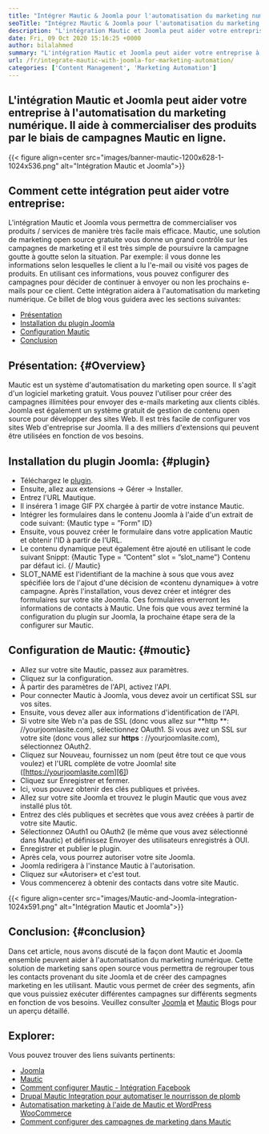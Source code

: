 ```yaml
---
title: "Intégrer Mautic & Joomla pour l'automatisation du marketing numérique '" 
seoTitle: "Intégrez Mautic & Joomla pour l'automatisation du marketing numérique" 
description: "L'intégration Mautic et Joomla peut aider votre entreprise à l'automatisation du marketing numérique. Il aide à commercialiser des produits par le biais de campagnes Mautic." 
date: Fri, 09 Oct 2020 15:16:25 +0000
author: bilalahmed
summary: "L'intégration Mautic et Joomla peut aider votre entreprise à l'automatisation du marketing numérique. Il aide à commercialiser des produits par le biais de campagnes Mautic en ligne." 
url: /fr/integrate-mautic-with-joomla-for-marketing-automation/
categories: ['Content Management', 'Marketing Automation']
---
```


## L'intégration Mautic et Joomla peut aider votre entreprise à l'automatisation du marketing numérique. Il aide à commercialiser des produits par le biais de campagnes Mautic en ligne.

{{< figure align=center src="images/banner-mautic-1200x628-1-1024x536.png" alt="Intégration Mautic et Joomla">}}


## Comment cette intégration peut aider votre entreprise:
L'intégration Mautic et Joomla vous permettra de commercialiser vos produits / services de manière très facile mais efficace. Mautic, une solution de marketing open source gratuite vous donne un grand contrôle sur les campagnes de marketing et il est très simple de poursuivre la campagne goutte à goutte selon la situation. Par exemple: il vous donne les informations selon lesquelles le client a lu l'e-mail ou visité vos pages de produits. En utilisant ces informations, vous pouvez configurer des campagnes pour décider de continuer à envoyer ou non les prochains e-mails pour ce client. Cette intégration aidera à l'automatisation du marketing numérique. Ce billet de blog vous guidera avec les sections suivantes:
  * [Présentation][1]
  * [Installation du plugin Joomla][2]
  * [Configuration Mautic][3]
  * [Conclusion][4]

## Présentation:   {#Overview}
Mautic est un système d'automatisation du marketing open source. Il s'agit d'un logiciel marketing gratuit. Vous pouvez l'utiliser pour créer des campagnes illimitées pour envoyer des e-mails marketing aux clients ciblés.
Joomla est également un système gratuit de gestion de contenu open source pour développer des sites Web. Il est très facile de configurer vos sites Web d'entreprise sur Joomla. Il a des milliers d'extensions qui peuvent être utilisées en fonction de vos besoins.

## Installation du plugin Joomla:   {#plugin}
  * Téléchargez le [plugin][5].
  * Ensuite, allez aux extensions -> Gérer -> Installer.
  * Entrez l'URL Mautique.
  * Il insérera 1 image GIF PX chargée à partir de votre instance Mautic.
  * Intégrer les formulaires dans le contenu Joomla à l'aide d'un extrait de code suivant: {Mautic type = ”Form” ID}
  * Ensuite, vous pouvez créer le formulaire dans votre application Mautic et obtenir l'ID à partir de l'URL.
  * Le contenu dynamique peut également être ajouté en utilisant le code suivant Snippt: {Mautic Type = ”Content” slot = ”slot_name”} Contenu par défaut ici. {/ Mautic}
  * SLOT_NAME est l'identifiant de la machine à sous que vous avez spécifiée lors de l'ajout d'une décision de «contenu dynamique» à votre campagne.
Après l'installation, vous devez créer et intégrer des formulaires sur votre site Joomla. Ces formulaires enverront les informations de contacts à Mautic. Une fois que vous avez terminé la configuration du plugin sur Joomla, la prochaine étape sera de la configurer sur Mautic.

## Configuration de Mautic:   {#moutic}
  * Allez sur votre site Mautic, passez aux paramètres.
  * Cliquez sur la configuration.
  * À partir des paramètres de l'API, activez l'API.
  * Pour connecter Mautic à Joomla, vous devez avoir un certificat SSL sur vos sites.
  * Ensuite, vous devez aller aux informations d'identification de l'API.
  * Si votre site Web n'a pas de SSL (donc vous allez sur **http **: //yourjoomlasite.com), sélectionnez OAuth1. Si vous avez un SSL sur votre site (donc vous allez sur  **https**  : //yourjoomlasite.com), sélectionnez OAuth2.
  * Cliquez sur Nouveau, fournissez un nom (peut être tout ce que vous voulez) et l'URL complète de votre Joomla! site ([https://yourjoomlasite.com][6])
  * Cliquez sur Enregistrer et fermer.
  * Ici, vous pouvez obtenir des clés publiques et privées.
  * Allez sur votre site Joomla et trouvez le plugin Mautic que vous avez installé plus tôt.
  * Entrez des clés publiques et secrètes que vous avez créées à partir de votre site Mautic.
  * Sélectionnez OAuth1 ou OAuth2 (le même que vous avez sélectionné dans Mautic) et définissez Envoyer des utilisateurs enregistrés à OUI.
  * Enregistrer et publier le plugin.
  * Après cela, vous pourrez autoriser votre site Joomla.
  * Joomla redirigera à l'instance Mautic à l'autorisation.
  * Cliquez sur «Autoriser» et c'est tout.
  * Vous commencerez à obtenir des contacts dans votre site Mautic.

{{< figure align=center src="images/Mautic-and-Joomla-integration-1024x591.png" alt="Intégration Mautic et Joomla">}}


## Conclusion:   {#conclusion}
Dans cet article, nous avons discuté de la façon dont Mautic et Joomla ensemble peuvent aider à l'automatisation du marketing numérique. Cette solution de marketing sans open source vous permettra de regrouper tous les contacts provenant du site Joomla et de créer des campagnes marketing en les utilisant. Mautic vous permet de créer des segments, afin que vous puissiez exécuter différentes campagnes sur différents segments en fonction de vos besoins. Veuillez consulter [Joomla][7] et [Mautic][8] Blogs pour un aperçu détaillé.

## Explorer:
Vous pouvez trouver des liens suivants pertinents:
  * [Joomla][7]
  * [Mautic][8]
  * [Comment configurer Mautic - Intégration Facebook][9]
  * [Drupal Mautic Integration pour automatiser le nourrisson de plomb][10]
  * [Automatisation marketing à l'aide de Mautic et WordPress WooCommerce][11]
  * [Comment configurer des campagnes de marketing dans Mautic][12]

  
[1]: #overview
[2]: #plugin
[3]: #mautic
[4]: #conclusion
[5]: https://href.li/?https://extensions.joomla.org/extension/mautic/
[6]: https://href.li/?https://yourjoomlasite.com
[7]: https://products.containerize.com/content-management/joomla
[8]: https://products.containerize.com/marketing-automation/mautic
[9]: https://blog.containerize.com/marketing-automation/how-to-setup-mautic-facebook-integration/
[10]: https://blog.containerize.com/content-management/drupal-tutorial-automate-lead-growth-with-drupal-mautic/
[11]: https://blog.containerize.com/blogging/marketing-automation-using-mautic-and-wordpress-woocommerce/
[12]: https://blog.containerize.com/marketing-automation/how-to-setup-marketing-campaigns-using-mautic-campaign-builder/
